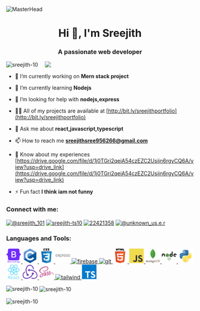 ![MasterHead](https://glivera-team.com/wp-content/uploads/2019/11/fronend-blog.jpg)
<h1 align="center">Hi 👋, I'm Sreejith</h1>
<h3 align="center">A passionate web developer</h3>
<img align="right" width="400" src="https://github.com/Sreejith-10/Sreejith-10/assets/132558235/831447cb-ebfc-46d9-876f-76fc44e4508b"/>
<p align="left"> <img src="https://komarev.com/ghpvc/?username=sreejith-10&label=Profile%20views&color=0e75b6&style=flat" alt="sreejith-10" /> </p>

- 🔭 I’m currently working on **Mern stack project**

- 🌱 I’m currently learning **Nodejs**

- 🤝 I’m looking for help with **nodejs,express**

- 👨‍💻 All of my projects are available at [http://bit.ly/sreejithportfolio](http://bit.ly/sreejithportfolio)

- 💬 Ask me about **react,javascript,typescript**

- 📫 How to reach me **sreejithsree956266@gmail.com**

- 📄 Know about my experiences [https://drive.google.com/file/d/1j0TGri2qeiA54czEZC2Usijn6rgyCQ6A/view?usp=drive_link](https://drive.google.com/file/d/1j0TGri2qeiA54czEZC2Usijn6rgyCQ6A/view?usp=drive_link)

- ⚡ Fun fact **I think iam not funny**

<h3 align="left">Connect with me:</h3>
<p align="left">
<a href="https://twitter.com/@sreejith_101" target="blank"><img align="center" src="https://raw.githubusercontent.com/rahuldkjain/github-profile-readme-generator/master/src/images/icons/Social/twitter.svg" alt="@sreejith_101" height="30" width="40" /></a>
<a href="https://linkedin.com/in/sreejith-ts10" target="blank"><img align="center" src="https://raw.githubusercontent.com/rahuldkjain/github-profile-readme-generator/master/src/images/icons/Social/linked-in-alt.svg" alt="sreejith-ts10" height="30" width="40" /></a>
<a href="https://stackoverflow.com/users/22421358" target="blank"><img align="center" src="https://raw.githubusercontent.com/rahuldkjain/github-profile-readme-generator/master/src/images/icons/Social/stack-overflow.svg" alt="22421358" height="30" width="40" /></a>
<a href="https://instagram.com/@unknown_us.e.r" target="blank"><img align="center" src="https://raw.githubusercontent.com/rahuldkjain/github-profile-readme-generator/master/src/images/icons/Social/instagram.svg" alt="@unknown_us.e.r" height="30" width="40" /></a>
</p>

<h3 align="left">Languages and Tools:</h3>
<p align="left"> <a href="https://getbootstrap.com" target="_blank" rel="noreferrer"> <img src="https://raw.githubusercontent.com/devicons/devicon/master/icons/bootstrap/bootstrap-plain-wordmark.svg" alt="bootstrap" width="40" height="40"/> </a> <a href="https://www.cprogramming.com/" target="_blank" rel="noreferrer"> <img src="https://raw.githubusercontent.com/devicons/devicon/master/icons/c/c-original.svg" alt="c" width="40" height="40"/> </a> <a href="https://www.w3schools.com/css/" target="_blank" rel="noreferrer"> <img src="https://raw.githubusercontent.com/devicons/devicon/master/icons/css3/css3-original-wordmark.svg" alt="css3" width="40" height="40"/> </a> <a href="https://expressjs.com" target="_blank" rel="noreferrer"> <img src="https://raw.githubusercontent.com/devicons/devicon/master/icons/express/express-original-wordmark.svg" alt="express" width="40" height="40"/> </a> <a href="https://firebase.google.com/" target="_blank" rel="noreferrer"> <img src="https://www.vectorlogo.zone/logos/firebase/firebase-icon.svg" alt="firebase" width="40" height="40"/> </a> <a href="https://git-scm.com/" target="_blank" rel="noreferrer"> <img src="https://www.vectorlogo.zone/logos/git-scm/git-scm-icon.svg" alt="git" width="40" height="40"/> </a> <a href="https://www.w3.org/html/" target="_blank" rel="noreferrer"> <img src="https://raw.githubusercontent.com/devicons/devicon/master/icons/html5/html5-original-wordmark.svg" alt="html5" width="40" height="40"/> </a> <a href="https://developer.mozilla.org/en-US/docs/Web/JavaScript" target="_blank" rel="noreferrer"> <img src="https://raw.githubusercontent.com/devicons/devicon/master/icons/javascript/javascript-original.svg" alt="javascript" width="40" height="40"/> </a> <a href="https://www.mongodb.com/" target="_blank" rel="noreferrer"> <img src="https://raw.githubusercontent.com/devicons/devicon/master/icons/mongodb/mongodb-original-wordmark.svg" alt="mongodb" width="40" height="40"/> </a> <a href="https://nodejs.org" target="_blank" rel="noreferrer"> <img src="https://raw.githubusercontent.com/devicons/devicon/master/icons/nodejs/nodejs-original-wordmark.svg" alt="nodejs" width="40" height="40"/> </a> <a href="https://www.python.org" target="_blank" rel="noreferrer"> <img src="https://raw.githubusercontent.com/devicons/devicon/master/icons/python/python-original.svg" alt="python" width="40" height="40"/> </a> <a href="https://reactjs.org/" target="_blank" rel="noreferrer"> <img src="https://raw.githubusercontent.com/devicons/devicon/master/icons/react/react-original-wordmark.svg" alt="react" width="40" height="40"/> </a> <a href="https://redux.js.org" target="_blank" rel="noreferrer"> <img src="https://raw.githubusercontent.com/devicons/devicon/master/icons/redux/redux-original.svg" alt="redux" width="40" height="40"/> </a> <a href="https://sass-lang.com" target="_blank" rel="noreferrer"> <img src="https://raw.githubusercontent.com/devicons/devicon/master/icons/sass/sass-original.svg" alt="sass" width="40" height="40"/> </a> <a href="https://tailwindcss.com/" target="_blank" rel="noreferrer"> <img src="https://www.vectorlogo.zone/logos/tailwindcss/tailwindcss-icon.svg" alt="tailwind" width="40" height="40"/> </a> <a href="https://www.typescriptlang.org/" target="_blank" rel="noreferrer"> <img src="https://raw.githubusercontent.com/devicons/devicon/master/icons/typescript/typescript-original.svg" alt="typescript" width="40" height="40"/> </a> </p>

<p><img align="left" src="https://github-readme-stats.vercel.app/api/top-langs?username=sreejith-10&show_icons=true&locale=en&layout=compact" alt="sreejith-10" /></p>

<p>&nbsp;<img align="center" src="https://github-readme-stats.vercel.app/api?username=sreejith-10&show_icons=true&locale=en" alt="sreejith-10" /></p>

<p><img align="center" src="https://github-readme-streak-stats.herokuapp.com/?user=sreejith-10&" alt="sreejith-10" /></p>
